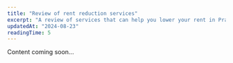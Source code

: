 ```yaml
---
title: "Review of rent reduction services"
excerpt: "A review of services that can help you lower your rent in Prague."
updatedAt: "2024-08-23"
readingTime: 5
---
```


Content coming soon...
